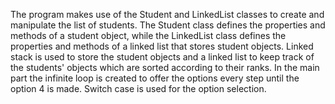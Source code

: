 The program makes use of the Student and LinkedList classes to create and manipulate the list of students. The Student class defines the properties and methods of a student object, while the LinkedList class defines the properties and methods of a linked list that stores student objects. Linked stack is used to store the student objects and a linked list to keep track of the students' objects which are sorted according to their ranks. In the main part the infinite loop is created to offer the options every step until the option 4 is made. Switch case is used for the option selection.
